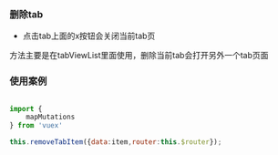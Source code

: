 ### 删除tab

* 点击tab上面的x按钮会关闭当前tab页

方法主要是在tabViewList里面使用，删除当前tab会打开另外一个tab页面

### 使用案例

```js

import {
    mapMutations
} from 'vuex'
```

```js
this.removeTabItem({data:item,router:this.$router});
```



